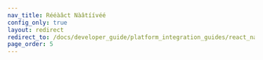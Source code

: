 ```yaml
---
nav_title: Rééàâct Nàâtíívéé
config_only: true
layout: redirect
redirect_to: /docs/developer_guide/platform_integration_guides/react_native/react_sdk_setup/
page_order: 5
---
```

